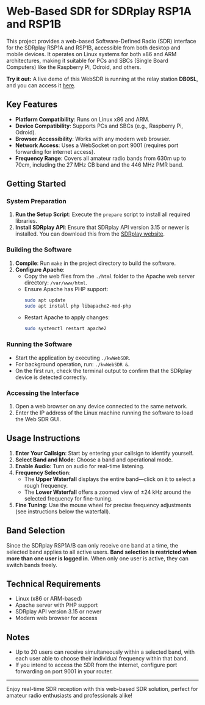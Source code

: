 # Web-Based SDR for SDRplay RSP1A and RSP1B

This project provides a web-based Software-Defined Radio (SDR) interface for the SDRplay RSP1A and RSP1B, accessible from both desktop and mobile devices. It operates on Linux systems for both x86 and ARM architectures, making it suitable for PCs and SBCs (Single Board Computers) like the Raspberry Pi, Odroid, and others.

**Try it out:** A live demo of this WebSDR is running at the relay station **DB0SL**, and you can access it [here](http://www.db0sl.de).

## Key Features

- **Platform Compatibility**: Runs on Linux x86 and ARM.
- **Device Compatibility**: Supports PCs and SBCs (e.g., Raspberry Pi, Odroid).
- **Browser Accessibility**: Works with any modern web browser.
- **Network Access**: Uses a WebSocket on port 9001 (requires port forwarding for internet access).
- **Frequency Range**: Covers all amateur radio bands from 630m up to 70cm, including the 27 MHz CB band and the 446 MHz PMR band.

## Getting Started

### System Preparation

1. **Run the Setup Script**: Execute the `prepare` script to install all required libraries.
2. **Install SDRplay API**: Ensure that SDRplay API version 3.15 or newer is installed. You can download this from the [SDRplay website](https://www.sdrplay.com/).
   
### Building the Software

1. **Compile**: Run `make` in the project directory to build the software.
2. **Configure Apache**:
   - Copy the web files from the `./html` folder to the Apache web server directory: `/var/www/html`.
   - Ensure Apache has PHP support:
     ```bash
     sudo apt update
     sudo apt install php libapache2-mod-php
     ```
   - Restart Apache to apply changes:
     ```bash
     sudo systemctl restart apache2
     ```

### Running the Software

- Start the application by executing `./kwWebSDR`.
- For background operation, run: `./kwWebSDR &`.
- On the first run, check the terminal output to confirm that the SDRplay device is detected correctly.

### Accessing the Interface

1. Open a web browser on any device connected to the same network.
2. Enter the IP address of the Linux machine running the software to load the Web SDR GUI.

## Usage Instructions

1. **Enter Your Callsign**: Start by entering your callsign to identify yourself.
2. **Select Band and Mode**: Choose a band and operational mode.
3. **Enable Audio**: Turn on audio for real-time listening.
4. **Frequency Selection**:
   - The **Upper Waterfall** displays the entire band—click on it to select a rough frequency.
   - The **Lower Waterfall** offers a zoomed view of ±24 kHz around the selected frequency for fine-tuning.
5. **Fine Tuning**: Use the mouse wheel for precise frequency adjustments (see instructions below the waterfall).

## Band Selection

Since the SDRplay RSP1A/B can only receive one band at a time, the selected band applies to all active users. **Band selection is restricted when more than one user is logged in.** When only one user is active, they can switch bands freely.

## Technical Requirements

- Linux (x86 or ARM-based)
- Apache server with PHP support
- SDRplay API version 3.15 or newer
- Modern web browser for access

## Notes

- Up to 20 users can receive simultaneously within a selected band, with each user able to choose their individual frequency within that band.
- If you intend to access the SDR from the internet, configure port forwarding on port 9001 in your router.

---

Enjoy real-time SDR reception with this web-based SDR solution, perfect for amateur radio enthusiasts and professionals alike!
